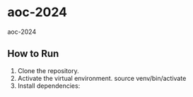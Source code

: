 # aoc-2024

aoc-2024

## How to Run

1. Clone the repository.
2. Activate the virtual environment. source venv/bin/activate
3. Install dependencies:

